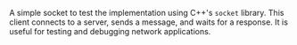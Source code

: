 A simple socket to test the implementation using C++'s `socket` library. This client connects to a server, sends a message, and waits for a response. It is useful for testing and debugging network applications.
